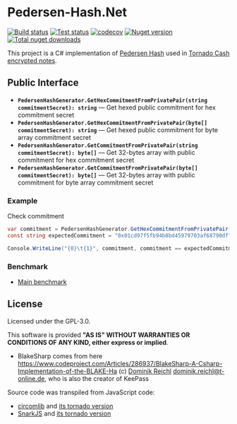 Pedersen-Hash.Net
===========
[![Build status](https://ci.appveyor.com/api/projects/status/8063wyx09n8gpvb3/branch/master?svg=true)](https://ci.appveyor.com/project/nokitakaze/pedersen-hash-net/branch/master)
[![Test status](https://img.shields.io/appveyor/tests/nokitakaze/pedersen-hash-net/master)](https://ci.appveyor.com/project/nokitakaze/pedersen-hash-net/branch/master)
[![codecov](https://codecov.io/gh/nokitakaze/pedersen-hash.net/branch/master/graph/badge.svg)](https://codecov.io/gh/nokitakaze/pedersen-hash.net)
[![Nuget version](https://badgen.net/nuget/v/PedersenHashNet)](https://www.nuget.org/packages/PedersenHashNet)
[![Total nuget downloads](https://badgen.net/nuget/dt/PedersenHashNet)](https://www.nuget.org/packages/PedersenHashNet)

This project is a C# implementation of [Pedersen Hash](https://docs.tornado.cash/general/how-does-tornado.cash-work) used in [Tornado Cash](https://docs.tornado.cash/general/how-does-tornado.cash-work) [encrypted notes](https://github.com/nokitakaze/tornado-cash-encrypted-note.net).

## Public Interface

* **`PedersenHashGenerator.GetHexCommitmentFromPrivatePair(string commitmentSecret): string`** — Get hexed public commitment for hex commitment secret
* **`PedersenHashGenerator.GetHexCommitmentFromPrivatePair(byte[] commitmentSecret): string`** — Get hexed public commitment for byte array commitment secret
* **`PedersenHashGenerator.GetCommitmentFromPrivatePair(string commitmentSecret): byte[]`** — Get 32-bytes array with public commitment for hex commitment secret
* **`PedersenHashGenerator.GetCommitmentFromPrivatePair(byte[] commitmentSecret): byte[]`** — Get 32-bytes array with public commitment for byte array commitment secret

### Example
Check commitment
```C#
var commitment = PedersenHashGenerator.GetHexCommitmentFromPrivatePair("0xc0b94c09303630d49984ee319ef44beb1cd29eb6d4f1f7fb8955731d76d79a5e94e1676adba37f0c7110db02b3cdc526f960d4c2685da441597c7533aa3d");
const string expectedCommitment = "0x01cd97f5fb94b8bd45979703af68790dff36dfb13c8227d6b68349fac72ff949";

Console.WriteLine("{0}\t{1}", commitment, commitment == expectedCommitment);
```

### Benchmark
- [Main benchmark](docs/main-benchmark.md)

## License
Licensed under the GPL-3.0.

This software is provided **"AS IS" WITHOUT WARRANTIES OR CONDITIONS OF ANY KIND, either express or implied**.

- BlakeSharp comes from here https://www.codeproject.com/Articles/286937/BlakeSharp-A-Csharp-Implementation-of-the-BLAKE-Ha (c) [Dominik Reichl](http://www.dominik-reichl.de/) <dominik.reichl@t-online.de>, who is also the creator of KeePass

Source code was transpiled from JavaScript code:
- [circomlib](https://github.com/iden3/circomlib) and [its tornado version](https://github.com/tornadocash/circomlib.git)
- [SnarkJS](https://github.com/iden3/snarkjs) and [its tornado version](https://github.com/tornadocash/snarkjs.git)
